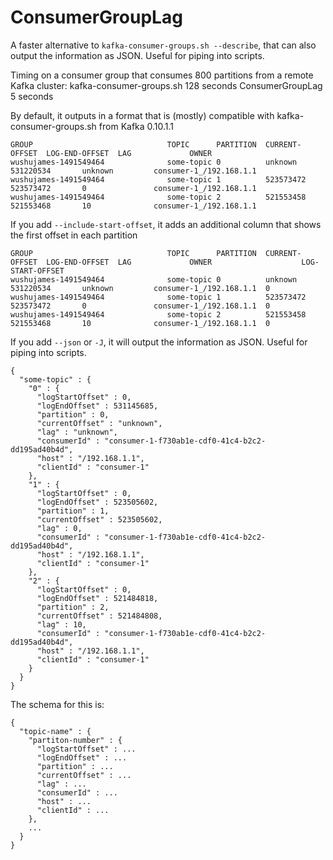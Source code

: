 # ConsumerGroupLag
A faster alternative to `kafka-consumer-groups.sh --describe`, that can also output the information as JSON. Useful for piping into scripts.

Timing on a consumer group that consumes 800 partitions from a remote Kafka cluster:
kafka-consumer-groups.sh  128 seconds
ConsumerGroupLag            5 seconds

By default, it outputs in a format that is (mostly) compatible with kafka-consumer-groups.sh from Kafka 0.10.1.1

```
GROUP                              TOPIC      PARTITION  CURRENT-OFFSET  LOG-END-OFFSET  LAG             OWNER
wushujames-1491549464              some-topic 0          unknown         531220534       unknown         consumer-1_/192.168.1.1
wushujames-1491549464              some-topic 1          523573472       523573472       0               consumer-1_/192.168.1.1
wushujames-1491549464              some-topic 2          521553458       521553468       10              consumer-1_/192.168.1.1
```

If you add `--include-start-offset`, it adds an additional column that shows the first offset in each partition
```
GROUP                              TOPIC      PARTITION  CURRENT-OFFSET  LOG-END-OFFSET  LAG             OWNER                    LOG-START-OFFSET
wushujames-1491549464              some-topic 0          unknown         531220534       unknown         consumer-1_/192.168.1.1  0
wushujames-1491549464              some-topic 1          523573472       523573472       0               consumer-1_/192.168.1.1  0
wushujames-1491549464              some-topic 2          521553458       521553468       10              consumer-1_/192.168.1.1  0
```

If you add `--json` or `-J`, it will output the information as JSON. Useful for piping into scripts.
```
{
  "some-topic" : {
    "0" : {
      "logStartOffset" : 0,
      "logEndOffset" : 531145685,
      "partition" : 0,
      "currentOffset" : "unknown",
      "lag" : "unknown",
      "consumerId" : "consumer-1-f730ab1e-cdf0-41c4-b2c2-dd195ad40b4d",
      "host" : "/192.168.1.1",
      "clientId" : "consumer-1"
    },
    "1" : {
      "logStartOffset" : 0,
      "logEndOffset" : 523505602,
      "partition" : 1,
      "currentOffset" : 523505602,
      "lag" : 0,
      "consumerId" : "consumer-1-f730ab1e-cdf0-41c4-b2c2-dd195ad40b4d",
      "host" : "/192.168.1.1",
      "clientId" : "consumer-1"
    },
    "2" : {
      "logStartOffset" : 0,
      "logEndOffset" : 521484818,
      "partition" : 2,
      "currentOffset" : 521484808,
      "lag" : 10,
      "consumerId" : "consumer-1-f730ab1e-cdf0-41c4-b2c2-dd195ad40b4d",
      "host" : "/192.168.1.1",
      "clientId" : "consumer-1"
    }
  }
}
```

The schema for this is:
```
{
  "topic-name" : {
    "partiton-number" : {
      "logStartOffset" : ...
      "logEndOffset" : ...
      "partition" : ...
      "currentOffset" : ...
      "lag" : ...
      "consumerId" : ...
      "host" : ...
      "clientId" : ...
    },
    ...
  }
}
```
